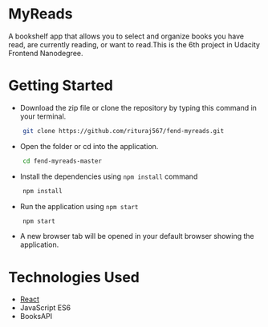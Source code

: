 # MyReads 


A bookshelf app that allows you to select and organize books you have read, are currently reading, or want to read.This is the 6th project in Udacity Frontend Nanodegree.

Getting Started
===============

- Download the zip file or clone the repository by typing this command in your terminal.
```bash
    git clone https://github.com/rituraj567/fend-myreads.git
```

- Open the folder or cd into the application.
```bash
    cd fend-myreads-master
```

- Install the dependencies using `npm install` command
```bash
    npm install
```

- Run the application using `npm start`
```bash
    npm start
```

- A new browser tab will be opened in your default browser showing the application.

Technologies Used
===============

- [React](https://reactjs.org)
- JavaScript ES6
- BooksAPI